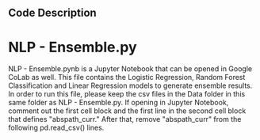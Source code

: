 ## Code Description

# NLP - Ensemble.py

NLP - Ensemble.pynb is a Jupyter Notebook that can be opened in Google CoLab as well. This file contains the Logistic Regression, Random Forest Classification and Linear Regression models to generate ensemble results. In order to run this file, please keep the csv files in the Data folder in this same folder as NLP - Ensemble.py. If opening in Jupyter Notebook, comment out the first cell block and the first line in the second cell block that defines "abspath_curr." After that, remove "abspath_curr" from the following pd.read_csv() lines.

